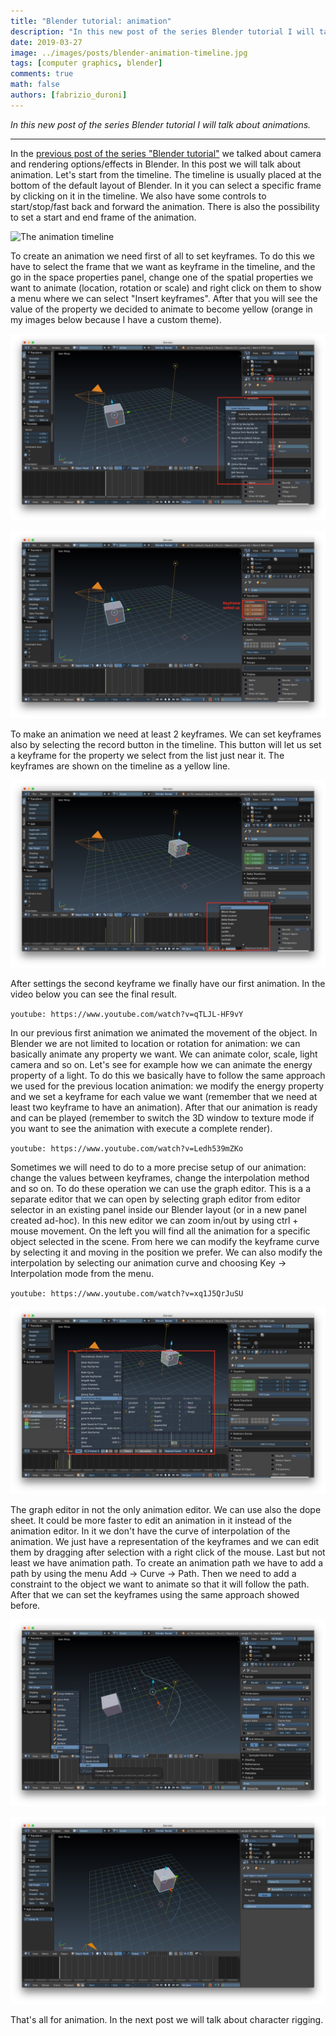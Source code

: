 ```yaml
---
title: "Blender tutorial: animation"
description: "In this new post of the series Blender tutorial I will talk about animations."
date: 2019-03-27
image: ../images/posts/blender-animation-timeline.jpg
tags: [computer graphics, blender]
comments: true
math: false
authors: [fabrizio_duroni]
---
```


*In this new post of the series Blender tutorial I will talk about animations.*

---

In the [previous post of the series "Blender tutorial"](/2019/03/26/blender-tutorial-12-camera-rendering/) we talked
about camera and rendering options/effects in Blender. In this post we will talk about animation. Let's start from the
timeline. The timeline is usually placed at the bottom of the default layout of Blender. In it you can select a specific
frame by clicking on it in the timeline. We also have some controls to start/stop/fast back and forward the animation.
There is also the possibility to set a start and end frame of the animation.

![The animation timeline](../images/posts/blender-animation-timeline.jpg")

To create an animation we need first of all to set keyframes. To do this we have to select the frame that we want as
keyframe in the timeline, and the go in the space properties panel, change one of the spatial properties we want to
animate (location, rotation or scale) and right click on them to show a menu where we can select "Insert keyframes".
After that you will see the value of the property we decided to animate to become yellow (orange in my images below
because I have a custom theme).

![Set animation keyframe](../images/posts/blender-animation-set-keyframe-1.jpg)

![Keyframe properties](../images/posts/blender-animation-set-keyframe-2.jpg)

To make an animation we need at least 2 keyframes. We can set keyframes also by selecting the record button in the
timeline. This button will let us set a keyframe for the property we select from the list just near it. The keyframes
are shown on the timeline as a yellow line.

![Another way to set keyframes](../images/posts/blender-animation-set-keyframe-3.jpg)

After settings the second keyframe we finally have our first animation. In the video below you can see the final result.

`youtube: https://www.youtube.com/watch?v=qTLJL-HF9vY`

In our previous first animation we animated the movement of the object. In Blender we are not limited to location or
rotation for animation: we can basically animate any property we want. We can animate color, scale, light camera and so
on. Let's see for example how we can animate the energy property of a light. To do this we basically have to follow the
same approach we used for the previous location animation: we modify the energy property and we set a keyframe for each
value we want (remember that we need at least two keyframe to have an animation). After that our animation is ready and
can be played (remember to switch the 3D window to texture mode if you want to see the animation with execute a complete
render).

`youtube: https://www.youtube.com/watch?v=Ledh539mZKo`

Sometimes we will need to do to a more precise setup of our animation: change the values between keyframes, change the
interpolation method and so on. To do these operation we can use the graph editor. This is a a separate editor that we
can open by selecting graph editor from editor selector in an existing panel inside our Blender layout (or in a new
panel created ad-hoc). In this new editor we can zoom in/out by using ctrl + mouse movement. On the left you will find
all the animation for a specific object selected in the scene. From here we can modify the keyframe curve by selecting
it and moving in the position we prefer. We can also modify the interpolation by selecting our animation curve and
choosing Key -> Interpolation mode from the menu.

`youtube: https://www.youtube.com/watch?v=xq1J5QrJuSU`

![Interpolation mode](../images/posts/blender-animation-interpolation-mode.jpg)

The graph editor in not the only animation editor. We can use also the dope sheet. It could be more faster to edit an
animation in it instead of the animation editor. In it we don't have the curve of interpolation of the animation. We
just have a representation of the keyframes and we can edit them by dragging after selection with a right click of the
mouse. Last but not least we have animation path. To create an animation path we have to add a path by using the menu
Add -> Curve -> Path. Then we need to add a constraint to the object we want to animate so that it will follow the path.
After that we can set the keyframes using the same approach showed before.

![Add curve path](../images/posts/blender-path-add-curve.jpg)

![Set path constraint](../images/posts/blender-path-set-constraint.jpg)

That's all for animation. In the next post we will talk about character rigging.
